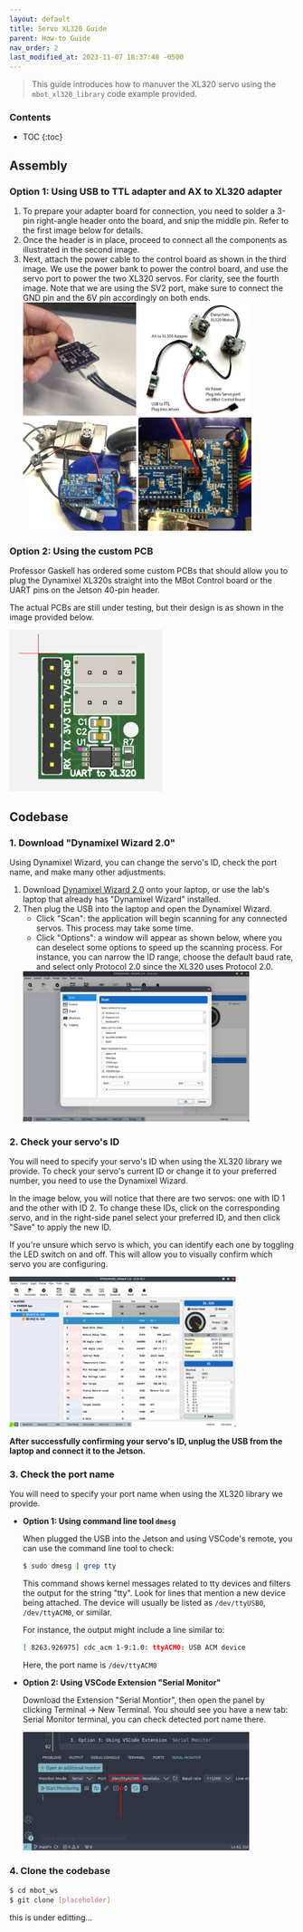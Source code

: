 ```yaml
---
layout: default
title: Servo XL320 Guide
parent: How-to Guide
nav_order: 2
last_modified_at: 2023-11-07 18:37:48 -0500
---
```


> This guide introduces how to manuver the XL320 servo using the `mbot_xl320_library` code example provided.

### Contents
* TOC
{:toc}

## Assembly
### Option 1: Using USB to TTL adapter and AX to XL320 adapter
1. To prepare your adapter board for connection, you need to solder a 3-pin right-angle header onto the board, and snip the middle pin. Refer to the first image below for details.
2. Once the header is in place, proceed to connect all the components as illustrated in the second image.
3. Next, attach the power cable to the control board as shown in the third image. We use the power bank to power the control board, and use the servo port to power the two XL320 servos. For clarity, see the fourth image. Note that we are using the SV2 port, make sure to connect the GND pin and the 6V pin accordingly on both ends.
    <div class="popup-gallery">
        <a href="/assets/images/how-to/xl320-guide/xl320_soldering.jpg" title=""><img src="/assets/images/how-to/xl320-guide/xl320_soldering.jpg" width="200" height="200"></a>
        <a href="/assets/images/how-to/xl320-guide/xl320_daisychain.png" title=""><img src="/assets/images/how-to/xl320-guide/xl320_daisychain.png" width="200" height="200"></a>
    </div>
    <div class="popup-gallery">
        <a href="/assets/images/how-to/xl320-guide/xl320_to_board1.jpg" title=" "><img src="/assets/images/how-to/xl320-guide/xl320_to_board1.jpg" width="200" height="200"></a>
        <a href="/assets/images/how-to/xl320-guide/xl320_to_board2.jpg" title=" "><img src="/assets/images/how-to/xl320-guide/xl320_to_board2.jpg" width="200" height="200"></a>
    </div>

### Option 2: Using the custom PCB
Professor Gaskell has ordered some custom PCBs that should allow you to plug the Dynamixel XL320s straight into the MBot Control board or the UART pins on the Jetson 40-pin header. 

The actual PCBs are still under testing, but their design is as shown in the image provided below.

<a class="image-link" href="/assets/images/how-to/xl320-guide/xl320_pcb.png">
<img src="/assets/images/how-to/xl320-guide/xl320_pcb.png" alt=" " style="max-width:270px;"/>
</a>

## Codebase
### 1. Download "Dynamixel Wizard 2.0"
Using Dynamixel Wizard, you can change the servo's ID, check the port name, and make many other adjustments.

1. Download [Dynamixel Wizard 2.0](https://emanual.robotis.com/docs/en/software/dynamixel/dynamixel_wizard2/) onto your laptop, or use the lab's laptop that already has "Dynamixel Wizard" installed.
2. Then plug the USB into the laptop and open the Dynamixel Wizard. 
    - Click "Scan": the application will begin scanning for any connected servos. This process may take some time. 
    - Click "Options": a window will appear as shown below, where you can deselect some options to speed up the scanning process. For instance, you can narrow the ID range, choose the default baud rate, and select only Protocol 2.0 since the XL320 uses Protocol 2.0.
    <a class="image-link" href="/assets/images/how-to/xl320-guide/dynamixel_wizard1.png">
    <img src="/assets/images/how-to/xl320-guide/dynamixel_wizard1.png" alt=" " style="max-width:400px;"/>
    </a>

### 2. Check your servo's ID  
You will need to specify your servo's ID when using the XL320 library we provide. To check your servo's current ID or change it to your preferred number, you need to use the Dynamixel Wizard.

In the image below, you will notice that there are two servos: one with ID 1 and the other with ID 2. To change these IDs, click on the corresponding servo, and in the right-side panel select your preferred ID, and then click "Save" to apply the new ID. 

If you're unsure which servo is which, you can identify each one by toggling the LED switch on and off. This will allow you to visually confirm which servo you are configuring.

<a class="image-link" href="/assets/images/how-to/xl320-guide/dynamixel_wizard2.png">
<img src="/assets/images/how-to/xl320-guide/dynamixel_wizard2.png" alt=" " style="max-width:400px;"/>
</a>


**After successfully confirming your servo's ID, unplug the USB from the laptop and connect it to the Jetson.**

### 3. Check the port name
You will need to specify your port name when using the XL320 library we provide.

- **Option 1: Using command line tool `dmesg`**

    When plugged the USB into the Jetson and using VSCode's remote, you can use the command line tool to check:
    ```bash
    $ sudo dmesg | grep tty
    ```
    This command shows kernel messages related to tty devices and filters the output for the string "tty". Look for lines that mention a new device being attached. The device will usually be listed as `/dev/ttyUSB0`, `/dev/ttyACM0`, or similar.

    For instance, the output might include a line similar to:
    ```bash
    [ 8263.926975] cdc_acm 1-9:1.0: ttyACM0: USB ACM device
    ```
    Here, the port name is `/dev/ttyACM0`

- **Option 2: Using VSCode Extension "Serial Monitor"**

    Download the Extension "Serial Montior", then open the panel by clicking Terminal -> New Terminal. You should see you have a new tab: Serial Monitor terminal, you can check detected port name there.

    <a class="image-link" href="/assets/images/how-to/xl320-guide/serial_monitor.png">
    <img src="/assets/images/how-to/xl320-guide/serial_monitor.png" alt=" " style="max-width:400px;"/>
    </a>


### 4. Clone the codebase
```bash
$ cd mbot_ws
$ git clone [placeholder]
```
this is under editting...